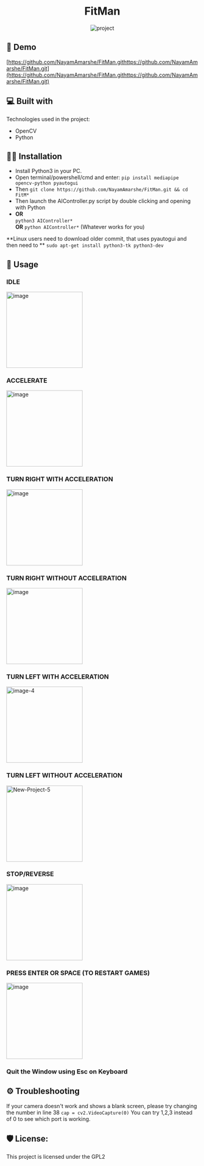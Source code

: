 <h1 align="center">FitMan</h1>

<p align="center"><img src="https://socialify.git.ci/NayamAmarshe/FitMan/image?description=1&amp;font=Raleway&amp;language=1&amp;owner=1&amp;pattern=Plus&amp;theme=Light" alt="project"></p>

<h2>🚀 Demo</h2>

[https://github.com/NayamAmarshe/FitMan.githttps://github.com/NayamAmarshe/FitMan.git](https://github.com/NayamAmarshe/FitMan.githttps://github.com/NayamAmarshe/FitMan.git)
 
<h2>💻 Built with</h2>

Technologies used in the project:

*   OpenCV
*   Python

## 👨‍💻 Installation

* Install Python3 in your PC.
* Open terminal/powershell/cmd and enter: `pip install mediapipe opencv-python pyautogui`
* Then `git clone https://github.com/NayamAmarshe/FitMan.git && cd FitM*`
* Then launch the AIController.py script by double clicking and opening with Python  
* **OR**  
`python3 AIController*`  
**OR**
`python AIController*` (Whatever works for you)  

**Linux users need to download older commit, that uses pyautogui and then need to ** `sudo apt-get install python3-tk python3-dev`

## 👋 Usage

### **IDLE**  
<a href="https://ibb.co/rbdG9v3"><img src="https://i.ibb.co/n3PspRB/image.png" alt="image" border="0" width="200px"></a>

### **ACCELERATE**  
<a href="https://ibb.co/56xwV7h"><img src="https://i.ibb.co/s2JzrB9/image.png" alt="image" border="0" width="200px"></a>

### **TURN RIGHT WITH ACCELERATION**  
<a href="https://ibb.co/ZXL7zxz"><img src="https://i.ibb.co/DWVTfQf/image.png" alt="image" border="0" width="200px"></a>

### **TURN RIGHT WITHOUT ACCELERATION**
<a href="https://ibb.co/sbT9XdL"><img src="https://i.ibb.co/QpWvx3s/image.png" alt="image" border="0" width="200px"></a>

### **TURN LEFT WITH ACCELERATION**  
<a href="https://ibb.co/8PHTHts"><img src="https://i.ibb.co/h2ShSw9/image-4.png" alt="image-4" border="0" width="200px"></a>

### **TURN LEFT WITHOUT ACCELERATION**
<a href="https://ibb.co/5BDLXSR"><img src="https://i.ibb.co/f4RHVyx/New-Project-5.png" alt="New-Project-5" border="0" width="200px"></a>

### **STOP/REVERSE**  
<a href="https://ibb.co/ZGzDNSN"><img src="https://i.ibb.co/9cH5GhG/image.png" alt="image" border="0" width="200px"></a>

### **PRESS ENTER OR SPACE (TO RESTART GAMES)**
<a href="https://ibb.co/zNchQFV"><img src="https://i.ibb.co/M9TDZfk/image.png" alt="image" border="0" width="200px"></a>

### Quit the Window using Esc on Keyboard

## ⚙️ Troubleshooting

If your camera doesn't work and shows a blank screen, please try changing the number in line 38
`cap = cv2.VideoCapture(0)`
You can try 1,2,3 instead of 0 to see which port is working.


<h2>🛡️ License:</h2>

This project is licensed under the GPL2
